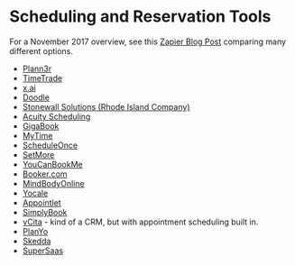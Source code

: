 # Scheduling and Reservation Tools

For a November 2017 overview, see this [Zapier Blog Post](https://zapier.com/blog/best-appointment-scheduling-apps/)  comparing many different options.

- [Plann3r](https://plann3r.com/)
- [TimeTrade](https://www.timetrade.com/)
- [x.ai](https://x.ai)
- [Doodle](https://doodle.com/)
- [Stonewall Solutions (Rhode Island Company)](http://www.tax.ri.gov/Advisory/ADV%202017-46.pdf)
- [Acuity Scheduling](https://acuityscheduling.com)
- [GigaBook](https://gigabook.com)
- [MyTime](https://www.mytime.com/merchants/scheduler)
- [ScheduleOnce](http://www.scheduleonce.com)
- [SetMore](https://www.setmore.com)
- [YouCanBookMe](https://gb.youcanbook.me/)
- [Booker.com](https://www.booker.com/)
- [MindBodyOnline](https://www.mindbodyonline.com/overview)
- [Yocale](https://business.yocale.com)
- [Appointlet](https://www.appointlet.com)
- [SimplyBook](https://simplybook.me)
- [vCita](https://www.vcita.com) - kind of a CRM, but with appointment scheduling built in. 
- [PlanYo](https://www.planyo.com)
- [Skedda](https://www.skedda.com)
- [SuperSaas](https://www.supersaas.com)